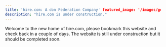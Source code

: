 ```yaml
---
title: 'hire.com: A don Federation Company' featured_image: '/images/gohugo-default-sample-hero-image.jpg'
description: "hire.com is under construction."
---
```


Welcome to the new home of hire.com, please bookmark this website and check back in a couple of days. The website is
still under construction but it should be completed soon.

